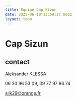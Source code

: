 ```yaml
---
title: Équipe Cap Sizun
date: 2025-06-19T13:54:37.866Z
layout: team
---
```


# Cap Sizun



## contact 

Aleksander KLESSA

06 30 96 53 09, 09 77 97 96 74

alik29@orange.fr

